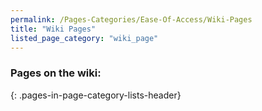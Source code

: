 ```yaml
---
permalink: /Pages-Categories/Ease-Of-Access/Wiki-Pages
title: "Wiki Pages"
listed_page_category: "wiki_page"
---
```


### Pages on the wiki:
{: .pages-in-page-category-lists-header}